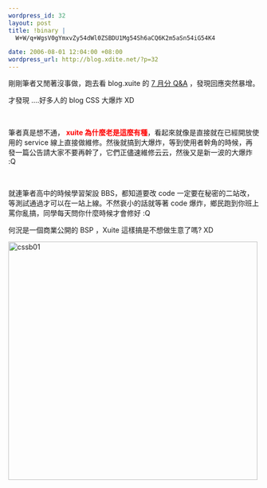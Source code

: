 ```yaml
--- 
wordpress_id: 32
layout: post
title: !binary |
  W+W/q+WgsV0gYmxvZy54dWl0ZSBDU1Mg54Sh6aCQ6K2m5aSn54iG54K4

date: 2006-08-01 12:04:00 +08:00
wordpress_url: http://blog.xdite.net/?p=32
---
```

<p>剛剛筆者又閒著沒事做，跑去看 blog.xuite 的 <a href="http://blog.xuite.net/blog/baby/7045124">7 月分 Q&amp;A</a> ，發現回應突然暴增。</p><p> 才發現 ....好多人的 blog CSS 大爆炸 XD</p><p>&nbsp;</p><p>  筆者真是想不通， <font color="#ff0000"><strong>xuite 為什麼老是這麼有種</strong></font>，看起來就像是直接就在已經開放使用的 service 線上直接做維修。然後就搞到大爆炸，等到使用者幹角的時候，再發一篇公告請大家不要再幹了，它們正儘速維修云云，然後又是新一波的大爆炸 :Q  </p><p>&nbsp;</p><p>就連筆者高中的時候學習架設 BBS，都知道要改 code 一定要在秘密的二站改，等測試通過才可以在一站上線。不然衰小的話就等著 code 爆炸，鄉民跑到你班上罵你亂搞，同學每天問你什麼時候才會修好 :Q</p><p>  何況是一個商業公開的 BSP ，Xuite 這樣搞是不想做生意了嗎? XD</p><p>  <a href="http://www.flickr.com/photos/49274115@N00/203524480/" title="Photo Sharing"><img src="http://static.flickr.com/47/203524480_434a1c1833.jpg" border="0" alt="cssb01" width="500" height="479" /></a></p>
